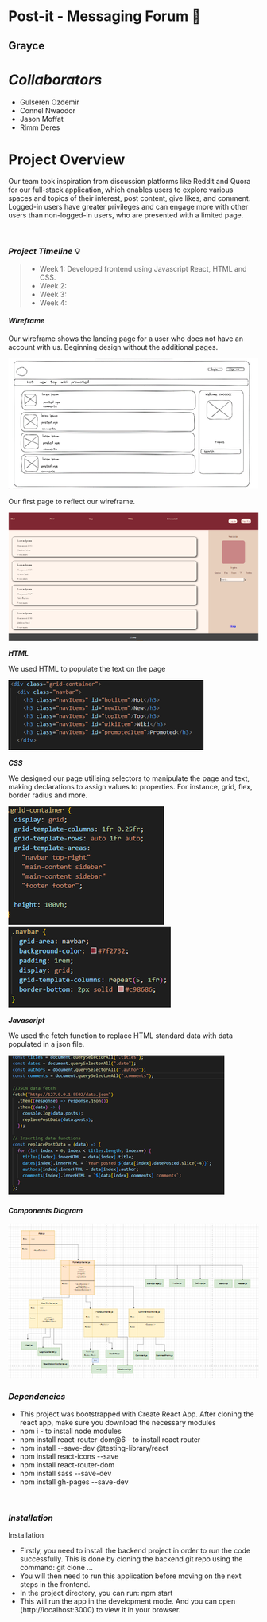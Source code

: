 # **Post-it - Messaging Forum** 📝

## **Grayce**

# ***Collaborators***

- Gulseren Ozdemir
- Connel Nwaodor
- Jason Moffat
- Rimm Deres

# **Project Overview**

Our team took inspiration from discussion platforms like Reddit and Quora for our full-stack application, which enables users to explore various spaces and topics of their interest, post content, give likes, and comment. Logged-in users have greater privileges and can engage more with other users than non-logged-in users, who are presented with a limited page.

<br />


### ***Project Timeline*** 💡

> - Week 1: Developed frontend using Javascript React, HTML and CSS.
> - Week 2:
> - Week 3:
> - Week 4:


#### ***Wireframe***

Our wireframe shows the landing page for a user who does not have an account with us. Beginning design without the additional pages.

<img src = wireframe.png>

Our first page to reflect our wireframe.

<img src = firstpage.png>

***HTML***

We used HTML to populate the text on the page 

<img src = html.png>

***CSS***

We designed our page utilising selectors to manipulate the page and text, making declarations to assign values to properties. For instance, grid, flex, border radius and more.

<img src = css1.png> <img src = css2.png>

***Javascript***

We used the fetch function to replace HTML standard data with data populated in a json file. 

<img src = javascriptexample.png>



<br/>

#### ***Components Diagram***

<img src = componentsdiagram.png>

<br />

### ***Dependencies*** 

- This project was bootstrapped with Create React App. After cloning the react app, make sure you download the necessary modules
- npm i - to install node modules
- npm install react-router-dom@6 - to install react router
- npm install --save-dev @testing-library/react
- npm install react-icons --save
- npm install react-router-dom
- npm install sass --save-dev
- npm install gh-pages --save-dev

<br />

### ***Installation*** 

Installation

- Firstly, you need to install the backend project in order to run the code successfully. This is done by cloning the backend git repo using the command: git clone …
- You will then need to run this application before moving on the next steps in the frontend.
- In the project directory, you can run: npm start
- This will run the app in the development mode. And you can open (http://localhost:3000) to view it in your browser.
